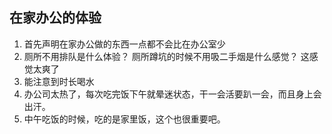 ## 在家办公的体验

1. 首先声明在家办公做的东西一点都不会比在办公室少
2. 厕所不用排队是什么体验？ 厕所蹲坑的时候不用吸二手烟是什么感觉？ 这感觉太爽了
3. 能注意到时长喝水
4. 办公司太热了，每次吃完饭下午就晕迷状态，干一会活要趴一会，而且身上会出汗。
5. 中午吃饭的时候，吃的是家里饭，这个也很重要吧。

